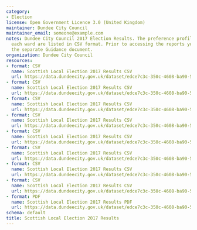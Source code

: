 ```yaml
---
category:
- Election
license: Open Government Licence 3.0 (United Kingdom)
maintainer: Dundee City Council
maintainer_email: someone@example.com
notes: Dundee City Council 2017 Election Results. The preference profile reports for
  each ward are listed in CSV format. Prior to accessing the reports you should read
  the separate Guidance document.
organization: Dundee City Council
resources:
- format: CSV
  name: Scottish Local Election 2017 Results CSV
  url: https://data.dundeecity.gov.uk/dataset/edce7c3c-350c-4608-ba90-5a296dd27ad7/resource/291f2f43-a437-4c46-bdb4-14fa687fef49/download/coldside-ward-2017-election-results.csv
- format: CSV
  name: Scottish Local Election 2017 Results CSV
  url: https://data.dundeecity.gov.uk/dataset/edce7c3c-350c-4608-ba90-5a296dd27ad7/resource/e1bd755e-5b89-4c42-860c-cd95722a7a8a/download/east-end-ward-2017-election-results.csv
- format: CSV
  name: Scottish Local Election 2017 Results CSV
  url: https://data.dundeecity.gov.uk/dataset/edce7c3c-350c-4608-ba90-5a296dd27ad7/resource/ba1d296f-d5ac-4a73-ba4d-1babea549009/download/lochee-ward-2017-election-results.csv
- format: CSV
  name: Scottish Local Election 2017 Results CSV
  url: https://data.dundeecity.gov.uk/dataset/edce7c3c-350c-4608-ba90-5a296dd27ad7/resource/5ad4876c-8c95-49e3-ab32-f1759a03255b/download/maryfield-ward-2017-election-results.csv
- format: CSV
  name: Scottish Local Election 2017 Results CSV
  url: https://data.dundeecity.gov.uk/dataset/edce7c3c-350c-4608-ba90-5a296dd27ad7/resource/6b12bf64-9346-43db-82d6-4af616eb6f1a/download/north-east-ward-2017-election-results.csv
- format: CSV
  name: Scottish Local Election 2017 Results CSV
  url: https://data.dundeecity.gov.uk/dataset/edce7c3c-350c-4608-ba90-5a296dd27ad7/resource/db21fda1-7fa8-483b-bd6a-1b8abe1d5bf4/download/strathmartine-ward-2017-election-results.csv
- format: CSV
  name: Scottish Local Election 2017 Results CSV
  url: https://data.dundeecity.gov.uk/dataset/edce7c3c-350c-4608-ba90-5a296dd27ad7/resource/e492b38c-6baa-4fb8-8291-1040c474913a/download/the-ferry-ward-2017-election-results.csv
- format: CSV
  name: Scottish Local Election 2017 Results CSV
  url: https://data.dundeecity.gov.uk/dataset/edce7c3c-350c-4608-ba90-5a296dd27ad7/resource/24dbb463-6b80-448d-aae9-e118e7d0a947/download/west-end-ward-2017-election-results.csv
- format: PDF
  name: Scottish Local Election 2017 Results PDF
  url: https://data.dundeecity.gov.uk/dataset/edce7c3c-350c-4608-ba90-5a296dd27ad7/resource/4c1ffb11-aff9-4e4f-a5d7-e1caba10f9de/download/guidance.pdf
schema: default
title: Scottish Local Election 2017 Results
---
```

